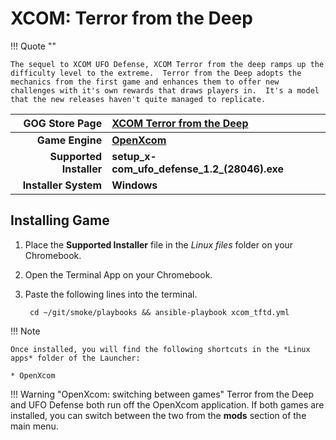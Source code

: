 # XCOM: Terror from the Deep

!!! Quote ""

    The sequel to XCOM UFO Defense, XCOM Terror from the deep ramps up the difficulty level to the extreme.  Terror from the Deep adopts the mechanics from the first game and enhances them to offer new challenges with it's own rewards that draws players in.  It's a model that the new releases haven't quite managed to replicate.

| GOG Store Page | [XCOM Terror from the Deep](https://www.gog.com/en/game/xcom_terror_from_the_deep) |
|--:|:--|
| **Game Engine** | **[OpenXcom](https://openxcom.org/)** |
| **Supported Installer** | **setup_x-com_ufo_defense_1.2_(28046).exe** |
| **Installer System** | **Windows** |

## Installing Game
1. Place the **Supported Installer** file in the *Linux files* folder on your Chromebook.
1. Open the Terminal App on your Chromebook.
1. Paste the following lines into the terminal.

        cd ~/git/smoke/playbooks && ansible-playbook xcom_tftd.yml

!!! Note

    Once installed, you will find the following shortcuts in the *Linux apps* folder of the Launcher:
    
    * OpenXcom

!!! Warning "OpenXcom: switching between games"
    Terror from the Deep and UFO Defense both run off the OpenXcom application.  If both games are installed, you can switch between the two from the **mods** section of the main menu.